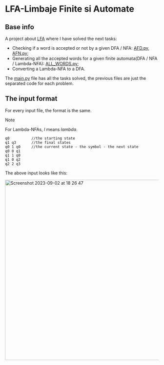 # LFA-Limbaje Finite si Automate

## Base info
A project about [LFA](https://www.geeksforgeeks.org/introduction-of-finite-automata/) where I have solved the next tasks:
- Checking if a word is accepted or not by a given DFA / NFA: [AFD.py](AFD.py), [AFN.py](AFN.py);
- Generating all the accepted words for a given finite automata(DFA / NFA / Lambda-NFA): [ALL_WORDS.py](ALL_WORDS.py);
- Converting a Lambda-NFA to a DFA.

The [main.py](main.py) file has all the tasks solved, the previous files are just the separated code for each problem.

## The input format

For every input file, the format is the same.

>[!NOTE]
>For Lambda-NFAs, *l* means *lambda*.

```
q0          //the starting state
q1 q3       //the final states
q0 1 q0     //the current state - the symbol - the next state  
q0 0 q1
q1 1 q0
q1 0 q2
q2 2 q3     
```
The above input looks like this:

<img width="592" alt="Screenshot 2023-09-02 at 18 26 47" src="https://github.com/TaviF24/LFA-project/assets/118764142/d92b0eb5-b15f-43bf-b054-ba99efb9c1b3">


